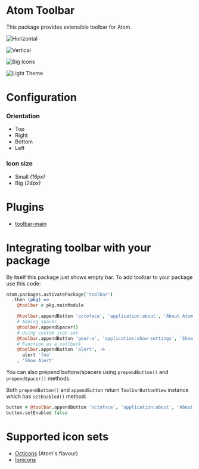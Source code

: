# Atom Toolbar

This package provides extensible toolbar for Atom.

![Horizontal](http://f.cl.ly/items/453U17471p0C2P2L0t0c/toolbar-horizontal.png)

![Vertical](http://f.cl.ly/items/3y041V2Y1l1x3B0G0g1u/toolbar-vertical.png)

![Big Icons](http://f.cl.ly/items/3M1x1A0J0r3m0q292728/toolbar-big.png)

![Light Theme](http://f.cl.ly/items/351g2D1f1o3f0O1H0N2b/toolbar-light.png)

# Configuration

### Orientation

* Top
* Right
* Bottom
* Left

### Icon size

* Small *(16px)*
* Big *(24px)*

# Plugins

* [toolbar-main](https://atom.io/packages/toolbar-main)

# Integrating toolbar with your package

By itself this package just shows empty bar. To add toolbar to your package use this code:

```coffeescript
atom.packages.activatePackage('toolbar')
  .then (pkg) =>
    @toolbar = pkg.mainModule

    @toolbar.appendButton 'octoface', 'application:about', 'About Atom'
    # Adding spacer
    @toolbar.appendSpacer()
    # Using custom icon set
    @toolbar.appendButton 'gear-a', 'application:show-settings', 'Show Settings', 'ion'
    # Function as a callback
    @toolbar.appendButton 'alert', ->
      alert 'foo'
    , 'Show Alert'
```

You can also prepend buttons/spacers using `prependButton()` and `prependSpacer()` methods.

Both `prependButton()` and `appendButton` return `ToolbarButtonView` instance which has `setEnabled()` method:

```coffeescript
button = @toolbar.appendButton 'octoface', 'application:about', 'About Atom'
button.setEnabled false
```

# Supported icon sets

* [Octicons](https://octicons.github.com/) (Atom's flavour)
* [Ionicons](http://ionicons.com/)
